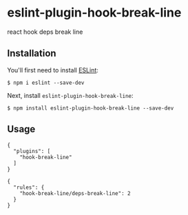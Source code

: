 # eslint-plugin-hook-break-line

react hook deps break line

## Installation

You'll first need to install [ESLint](http://eslint.org):

```
$ npm i eslint --save-dev
```

Next, install `eslint-plugin-hook-break-line`:

```
$ npm install eslint-plugin-hook-break-line --save-dev
```

## Usage

```
{
  "plugins": [
    "hook-break-line"
  ]
}
```

```
{
  "rules": {
    "hook-break-line/deps-break-line": 2
  }
}
```
